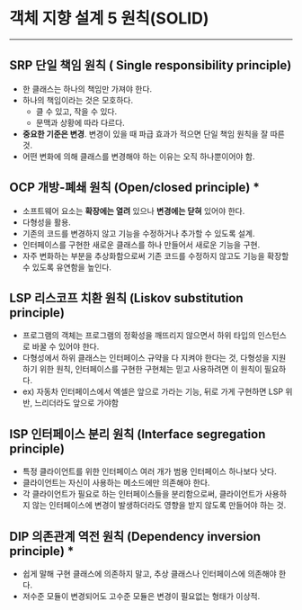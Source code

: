 # 객체 지향 설계 5 원칙(SOLID)
***
## SRP 단일 책임 원칙 ( Single responsibility principle)

- 한 클래스는 하나의 책임만 가져야 한다. 
- 하나의 책임이라는 것은 모호하다.
  - 클 수 있고, 작을 수 있다.
  - 문맥과 상황에 따라 다르다.
- **중요한 기준은 변경**. 변경이 있을 때 파급 효과가 적으면 단일 책임 원칙을 잘 따른 것.
- 어떤 변화에 의해 클래스를 변경해야 하는 이유는 오직 하나뿐이어야 함.

## OCP 개방-폐쇄 원칙 (Open/closed principle) *

- 소프트웨어 요소는 **확장에는 열려** 있으나 **변경에는 닫혀** 있어야 한다.
- 다형성을 활용.
- 기존의 코드를 변경하지 않고 기능을 수정하거나 추가할 수 있도록 설계.
- 인터페이스를 구현한 새로운 클래스를 하나 만들어서 새로운 기능을 구현.
- 자주 변화하는 부분을 추상화함으로써 기존 코드를 수정하지 않고도 기능을 확장할 수 있도록 유연함을 높인다.

## LSP 리스코프 치환 원칙 (Liskov substitution principle)

- 프로그램의 객체는 프로그램의 정확성을 깨뜨리지 않으면서 하위 타입의 인스턴스로 바꿀 수 있어야 한다.
- 다형성에서 하위 클래스는 인터페이스 규약을 다 지켜야 한다는 것, 다형성을 지원하기 위한 원칙, 인터페이스를 구현한 구현체는 믿고 사용하려면 이 원칙이 필요하다.
- ex) 자동차 인터페이스에서 엑셀은 앞으로 가라는 기능, 뒤로 가게 구현하면 LSP 위반, 느리더라도 앞으로 가야함

## ISP 인터페이스 분리 원칙 (Interface segregation principle)

- 특정 클라이언트를 위한 인터페이스 여러 개가 범용 인터페이스 하나보다 낫다.
- 클라이언트는 자신이 사용하는 메소드에만 의존해야 한다.
- 각 클라이언트가 필요로 하는 인터페이스들을 분리함으로써, 클라이언트가 사용하지 않는 인터페이스에 변경이 발생하더라도 영향을 받지 않도록 만들어야 하는 것.

## DIP 의존관계 역전 원칙 (Dependency inversion principle) *

- 쉽게 말해 구현 클래스에 의존하지 말고, 추상 클래스나 인터페이스에 의존해야 한다.
- 저수준 모듈이 변경되어도 고수준 모듈은 변경이 필요없는 형태가 이상적.